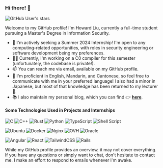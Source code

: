 ### Hi there! 👋

![GitHub User's stars](https://img.shields.io/github/stars/fsgmhoward)

Welcome to my GitHub profile! I'm Howard Liu, currently a full-time student pursuing a Master's Degree in Information Security.

- 🔭 I'm actively seeking a Summer 2024 Internship! I'm open to any computing-related opportunities, with roles in security engineering or software development being my preferences.
- 👨‍💻 Currently, I'm working on a C0 compiler for this semester (unfortunately, the codebase is private!).
- 📫 You can reach me via email, available on my GitHub profile.
- 💬 I'm proficient in English, Mandarin, and Cantonese, so feel free to communicate with me in your preferred language! I also had a minor in Japanese, but most of that knowledge has been returned to my lecturer 🤣.
- 📚 I also maintain my personal blog, which you can find 👉 [**here**](https://blog.ixnet.work).

#### Some Technologies Used in Projects and Internships
![C](https://img.shields.io/badge/c-%2300599C.svg?style=for-the-badge&logo=c&logoColor=white)
![C++](https://img.shields.io/badge/c++-%2300599C.svg?style=for-the-badge&logo=c%2B%2B&logoColor=white)
![Rust](https://img.shields.io/badge/rust-%23000000.svg?style=for-the-badge&logo=rust&logoColor=white)
![Python](https://img.shields.io/badge/python-3670A0?style=for-the-badge&logo=python&logoColor=ffdd54)
![TypeScript](https://img.shields.io/badge/typescript-%23007ACC.svg?style=for-the-badge&logo=typescript&logoColor=white)
![Shell Script](https://img.shields.io/badge/shell_script-%23121011.svg?style=for-the-badge&logo=gnu-bash&logoColor=white)

![Ubuntu](https://img.shields.io/badge/Ubuntu-E95420?style=for-the-badge&logo=ubuntu&logoColor=white)
![Docker](https://img.shields.io/badge/docker-%230db7ed.svg?style=for-the-badge&logo=docker&logoColor=white)
![Nginx](https://img.shields.io/badge/nginx-%23009639.svg?style=for-the-badge&logo=nginx&logoColor=white)
![OVH](https://img.shields.io/badge/ovh-%23123F6D.svg?style=for-the-badge&logo=ovh&logoColor=#123F6D)
![Oracle](https://img.shields.io/badge/Oracle-F80000?style=for-the-badge&logo=oracle&logoColor=white)

![Angular](https://img.shields.io/badge/angular-%23DD0031.svg?style=for-the-badge&logo=angular&logoColor=white)
![React](https://img.shields.io/badge/react-%2320232a.svg?style=for-the-badge&logo=react&logoColor=%2361DAFB)
![TailwindCSS](https://img.shields.io/badge/tailwindcss-%2338B2AC.svg?style=for-the-badge&logo=tailwind-css&logoColor=white)
![Rails](https://img.shields.io/badge/rails-%23CC0000.svg?style=for-the-badge&logo=ruby-on-rails&logoColor=white)

While my GitHub profile provides an overview, it may not cover everything. If you have any questions or simply want to chat, don't hesitate to contact me. I make an effort to respond to emails whenever I'm awake.
